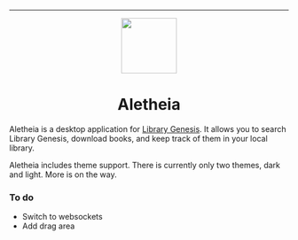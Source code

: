 
***
<sub>
<p align='center'><img  src="https://raw.githubusercontent.com/onurhanak/aletheia/master/public/image/logo.svg?token=GHSAT0AAAAAABYTBP253ELL2P3XOF3DQHZIYY43QZA" height="100" width="auto"></p>
</sub>
<h1 align="center">Aletheia</h1>

Aletheia is a desktop application for <a href='https://libgen.is'>Library Genesis</a>. It allows you to search Library Genesis, download books, and keep track of them in your local library. 

Aletheia includes theme support. There is currently only two themes, dark and light. More is on the way. 

### To do

- Switch to websockets
- Add drag area
